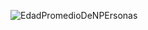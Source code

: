 ![EdadPromedioDeNPErsonas](https://github.com/Abdel03061/Apuntes-primer-parcial-Abdel/assets/130338988/922440c6-bc5b-4d13-9458-fa6ee140dce5)
